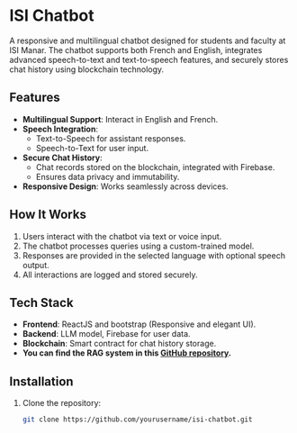 # ISI Chatbot

A responsive and multilingual chatbot designed for students and faculty at ISI Manar. The chatbot supports both French and English, integrates advanced speech-to-text and text-to-speech features, and securely stores chat history using blockchain technology.

## Features
- **Multilingual Support**: Interact in English and French.
- **Speech Integration**: 
  - Text-to-Speech for assistant responses.
  - Speech-to-Text for user input.
- **Secure Chat History**: 
  - Chat records stored on the blockchain, integrated with Firebase.
  - Ensures data privacy and immutability.
- **Responsive Design**: Works seamlessly across devices.

## How It Works
1. Users interact with the chatbot via text or voice input.
2. The chatbot processes queries using a custom-trained model.
3. Responses are provided in the selected language with optional speech output.
4. All interactions are logged and stored securely.

## Tech Stack
- **Frontend**: ReactJS and bootstrap (Responsive and elegant UI).
- **Backend**: LLM model, Firebase for user data.
- **Blockchain**: Smart contract for chat history storage.
- **You can find the RAG system in this [GitHub repository](https://github.com/mmed-hajnasr/CB).**

## Installation
1. Clone the repository:
   ```bash
   git clone https://github.com/yourusername/isi-chatbot.git
